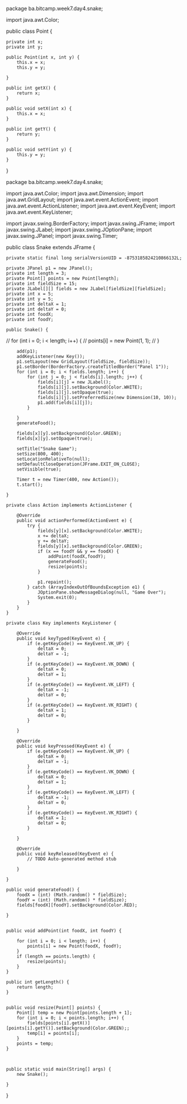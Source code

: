 package ba.bitcamp.week7.day4.snake;

import java.awt.Color;

public class Point {

	private int x;
	private int y;

	public Point(int x, int y) {
		this.x = x;
		this.y = y;

	}

	public int getX() {
		return x;
	}

	public void setX(int x) {
		this.x = x;
	}

	public int getY() {
		return y;
	}

	public void setY(int y) {
		this.y = y;
	}


}














package ba.bitcamp.week7.day4.snake;

import java.awt.Color;
import java.awt.Dimension;
import java.awt.GridLayout;
import java.awt.event.ActionEvent;
import java.awt.event.ActionListener;
import java.awt.event.KeyEvent;
import java.awt.event.KeyListener;

import javax.swing.BorderFactory;
import javax.swing.JFrame;
import javax.swing.JLabel;
import javax.swing.JOptionPane;
import javax.swing.JPanel;
import javax.swing.Timer;

public class Snake extends JFrame {

	private static final long serialVersionUID = -8753185824210866132L;

	private JPanel p1 = new JPanel();
	private int length = 3;
	private Point[] points = new Point[length];
	private int fieldSize = 15;
	private JLabel[][] fields = new JLabel[fieldSize][fieldSize];
	private int x = 5;
	private int y = 5;
	private int deltaX = 1;
	private int deltaY = 0;
	private int foodX;
	private int foodY;

	public Snake() {
//		for (int i = 0; i < length; i++) {
//			points[i] = new Point(1, 1);
//		}
		
		add(p1);
		addKeyListener(new Key());
		p1.setLayout(new GridLayout(fieldSize, fieldSize));
		p1.setBorder(BorderFactory.createTitledBorder("Panel 1"));
		for (int i = 0; i < fields.length; i++) {
			for (int j = 0; j < fields[i].length; j++) {
				fields[i][j] = new JLabel();
				fields[i][j].setBackground(Color.WHITE);
				fields[i][j].setOpaque(true);
				fields[i][j].setPreferredSize(new Dimension(10, 10));
				p1.add(fields[i][j]);
			}

		}
		generateFood();

		fields[x][y].setBackground(Color.GREEN);
		fields[x][y].setOpaque(true);

		setTitle("Snake Game");
		setSize(800, 400);
		setLocationRelativeTo(null);
		setDefaultCloseOperation(JFrame.EXIT_ON_CLOSE);
		setVisible(true);

		Timer t = new Timer(400, new Action());
		t.start();

	}

	private class Action implements ActionListener {

		@Override
		public void actionPerformed(ActionEvent e) {
			try {
				fields[y][x].setBackground(Color.WHITE);
				x += deltaX;
				y += deltaY;
				fields[y][x].setBackground(Color.GREEN);
				if (x == foodY && y == foodX) {
					addPoint(foodX,foodY);
					generateFood();
					resize(points);
				}
				
				p1.repaint();
			} catch (ArrayIndexOutOfBoundsException e1) {
				JOptionPane.showMessageDialog(null, "Game Over");
				System.exit(0);
			}
		}
	}

	private class Key implements KeyListener {

		@Override
		public void keyTyped(KeyEvent e) {
			if (e.getKeyCode() == KeyEvent.VK_UP) {
				deltaX = 0;
				deltaY = -1;
			}
			if (e.getKeyCode() == KeyEvent.VK_DOWN) {
				deltaX = 0;
				deltaY = 1;
			}
			if (e.getKeyCode() == KeyEvent.VK_LEFT) {
				deltaX = -1;
				deltaY = 0;
			}
			if (e.getKeyCode() == KeyEvent.VK_RIGHT) {
				deltaX = 1;
				deltaY = 0;
			}

		}

		@Override
		public void keyPressed(KeyEvent e) {
			if (e.getKeyCode() == KeyEvent.VK_UP) {
				deltaX = 0;
				deltaY = -1;
			}
			if (e.getKeyCode() == KeyEvent.VK_DOWN) {
				deltaX = 0;
				deltaY = 1;
			}
			if (e.getKeyCode() == KeyEvent.VK_LEFT) {
				deltaX = -1;
				deltaY = 0;
			}
			if (e.getKeyCode() == KeyEvent.VK_RIGHT) {
				deltaX = 1;
				deltaY = 0;
			}

		}

		@Override
		public void keyReleased(KeyEvent e) {
			// TODO Auto-generated method stub

		}

	}

	public void generateFood() {
		foodX = (int) (Math.random() * fieldSize);
		foodY = (int) (Math.random() * fieldSize);
		fields[foodX][foodY].setBackground(Color.RED);

	}
	

	public void addPoint(int foodX, int foodY) {

		for (int i = 0; i < length; i++) {
			points[i] = new Point(foodX, foodY);
		}
		if (length == points.length) {
			resize(points);
		}
	}

	public int getLength() {
		return length;
	}


	public void resize(Point[] points) {
		Point[] temp = new Point[points.length + 1];
		for (int i = 0; i < points.length; i++) {
			fields[points[i].getX()][points[i].getY()].setBackground(Color.GREEN);;
			temp[i] = points[i];
		}
		points = temp;
	}
	


	public static void main(String[] args) {
		new Snake();

	}
}
